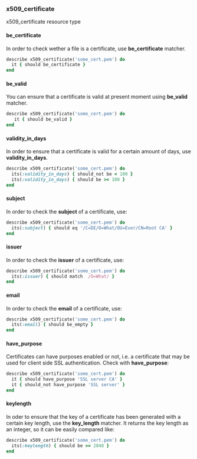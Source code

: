 ### <a name="x509_certificate">x509_certificate</a>

x509_certificate resource type

#### be_certificate

In order to check wether a file is a certificate, use **be_certificate** matcher.

```ruby
describe x509_certificate('some_cert.pem') do
  it { should be_certificate }
end
```

#### be_valid

You can ensure that a certificate is valid at present moment using **be_valid** matcher.

```ruby
describe x509_certificate('some_cert.pem') do
   it { should be_valid }
end
```

#### validity_in_days

In order to ensure that a certificate is valid for a certain amount of days, use **validity_in_days**.

```ruby
describe x509_certificate('some_cert.pem') do
  its(:validity_in_days) { should_not be < 100 }
  its(:validity_in_days) { should be >= 100 }
end
```

#### subject

In order to check the **subject** of a certificate, use: 

```ruby
describe x509_certificate('some_cert.pem') do
  its(:subject) { should eq '/C=DE/O=What/OU=Ever/CN=Root CA' }
end
```
#### issuer

In order to check the **issuer** of a certificate, use:

```ruby
describe x509_certificate('some_cert.pem') do
  its(:issuer) { should match  /O=What/ }
end
```
#### email

In order to check the **email** of a certificate, use:

```ruby
describe x509_certificate('some_cert.pem') do
  its(:email) { should be_empty }
end
```

#### have_purpose

Certificates can have purposes enabled or not, i.e. a certificate that may be used for client side SSL authentication.
Check with **have_purpose**:

```ruby
describe x509_certificate('some_cert.pem') do
  it { should have_purpose 'SSL server CA' }
  it { should_not have_purpose 'SSL server' }
end
```

#### keylength

In oder to ensure that the key of a certificate has been generated with a certain key length, use the **key_length** matcher. 
It returns the key length as an integer, so it can be easily compared like:

```ruby
describe x509_certificate('some_cert.pem') do
  its(:keylength) { should be >= 2048 }
end
```
